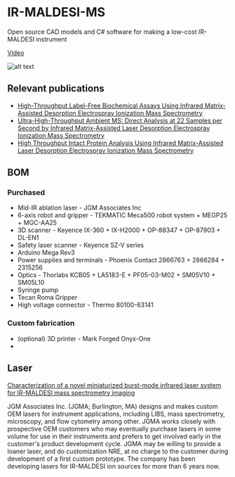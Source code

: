 # IR-MALDESI-MS
Open source CAD models and C# software for making a low-cost IR-MALDESI instrument

[Video](https://github.com/abbvie-external/IR-MALDESI-MS/tree/main/Media/6-axisRobot.mp4)

![alt text](../main/Media/3DModel.png "3D Model")


## Relevant publications

* [High-Throughput Label-Free Biochemical Assays Using Infrared Matrix-Assisted Desorption Electrospray Ionization Mass Spectrometry](https://doi.org/10.1021/acs.analchem.1c00737)
* [Ultra-High-Throughput Ambient MS: Direct Analysis at 22 Samples per Second by Infrared Matrix-Assisted Laser Desorption Electrospray Ionization Mass Spectrometry](https://doi.org/10.1021/acs.analchem.1c04605)
* [High Throughput Intact Protein Analysis Using Infrared Matrix-Assisted Laser Desorption Electrospray Ionization Mass Spectrometry](https://doi.org/10.1101/2021.11.08.467755)

## BOM

### Purchased
* Mid-IR ablation laser - JGM Associates Inc
* 6-axis robot and gripper - TEKMATIC Meca500 robot system + MEGP25 + MGC-AA25
* 3D scanner - Keyence IX-360 + IX-H2000 + OP-88347 + OP-87903 + DL-EN1
* Safety laser scanner - Keyence SZ-V series
* Arduino Mega Rev3
* Power supplies and terminals - Phoenix Contact 2866763 +  2866284 + 2315256 
* Optics - Thorlabs KCB05 + LA5183-E + PF05-03-M02 + SM05V10 + SM05L10
* Syringe pump
* Tecan Roma Gripper
* High voltage connector - Thermo 80100-63141

### Custom fabrication
* (optional) 3D printer - Mark Forged Onyx-One
* 

## Laser

[Characterization of a novel miniaturized burst-mode infrared laser system for IR-MALDESI mass spectrometry imaging](https://doi.org/10.1007/s00216-018-0918-9)

JGM Associates Inc. (JGMA; Burlington, MA) designs and makes custom OEM lasers for instrument applications, including LIBS, mass spectrometry, microscopy, and flow cytometry among other. JGMA works closely with prospective OEM customers who may eventually purchase lasers in some volume for use in their instruments and prefers to get involved early in the customer's product development cycle. JGMA may be willing to provide a loaner laser, and do customization NRE, at no charge to the customer during development of a first custom prototype. The company has been developing lasers for IR-MALDESI ion sources for more than 6 years now.
